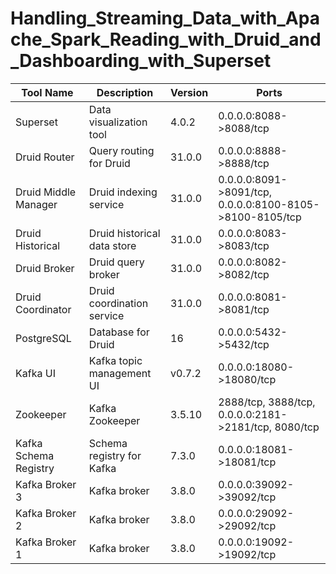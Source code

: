 # Handling_Streaming_Data_with_Apache_Spark_Reading_with_Druid_and_Dashboarding_with_Superset

| Tool Name             | Description                     | Version | Ports                                                    |
|-----------------------|---------------------------------|---------|----------------------------------------------------------|
| Superset              | Data visualization tool         | 4.0.2   | 0.0.0.0:8088->8088/tcp                                   |
| Druid Router          | Query routing for Druid         | 31.0.0  | 0.0.0.0:8888->8888/tcp                                   |
| Druid Middle Manager  | Druid indexing service          | 31.0.0  | 0.0.0.0:8091->8091/tcp, 0.0.0.0:8100-8105->8100-8105/tcp |
| Druid Historical      | Druid historical data store     | 31.0.0  | 0.0.0.0:8083->8083/tcp                                   |
| Druid Broker          | Druid query broker              | 31.0.0  | 0.0.0.0:8082->8082/tcp                                   |
| Druid Coordinator     | Druid coordination service      | 31.0.0  | 0.0.0.0:8081->8081/tcp                                   |
| PostgreSQL            | Database for Druid              | 16      | 0.0.0.0:5432->5432/tcp                                   |
| Kafka UI              | Kafka topic management UI       | v0.7.2  | 0.0.0.0:18080->18080/tcp                                 |
| Zookeeper             | Kafka Zookeeper                 | 3.5.10  | 2888/tcp, 3888/tcp, 0.0.0.0:2181->2181/tcp, 8080/tcp     |
| Kafka Schema Registry | Schema registry for Kafka       | 7.3.0   | 0.0.0.0:18081->18081/tcp                                 |
| Kafka Broker 3        | Kafka broker                    | 3.8.0   | 0.0.0.0:39092->39092/tcp                                 |
| Kafka Broker 2        | Kafka broker                    | 3.8.0   | 0.0.0.0:29092->29092/tcp                                 |
| Kafka Broker 1        | Kafka broker                    | 3.8.0   | 0.0.0.0:19092->19092/tcp                                 |
    
